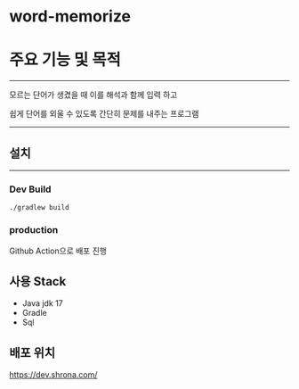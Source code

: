# word-memorize

# 주요 기능 및 목적

---
모르는 단어가 생겼을 때 이를 해석과 함께 입력 하고

쉽게 단어를 외울 수 있도록 간단히 문제를 내주는 프로그램

---

## 설치

---

### Dev Build
```./gradlew build```

### production
Github Action으로 배포 진행

## 사용 Stack
- Java jdk 17
- Gradle
- Sql

## 배포 위치
https://dev.shrona.com/
